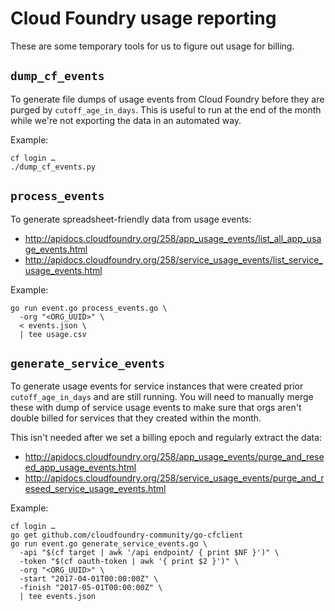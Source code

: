 # Cloud Foundry usage reporting

These are some temporary tools for us to figure out usage for billing.

## `dump_cf_events`

To generate file dumps of usage events from Cloud Foundry before they are purged
by `cutoff_age_in_days`. This is useful to run at the end of the month while
we're not exporting the data in an automated way.

Example:
```
cf login …
./dump_cf_events.py
```

## `process_events`

To generate spreadsheet-friendly data from usage events:

- http://apidocs.cloudfoundry.org/258/app_usage_events/list_all_app_usage_events.html
- http://apidocs.cloudfoundry.org/258/service_usage_events/list_service_usage_events.html

Example:
```
go run event.go process_events.go \
  -org "<ORG_UUID>" \
  < events.json \
  | tee usage.csv
```

## `generate_service_events`

To generate usage events for service instances that were created prior
`cutoff_age_in_days` and are still running. You will need to manually merge
these with dump of service usage events to make sure that orgs aren't double
billed for services that they created within the month.

This isn't needed after we set a billing epoch and regularly extract the
data:

- http://apidocs.cloudfoundry.org/258/app_usage_events/purge_and_reseed_app_usage_events.html
- http://apidocs.cloudfoundry.org/258/service_usage_events/purge_and_reseed_service_usage_events.html

Example:
```
cf login …
go get github.com/cloudfoundry-community/go-cfclient
go run event.go generate_service_events.go \
  -api "$(cf target | awk '/api endpoint/ { print $NF }')" \
  -token "$(cf oauth-token | awk '{ print $2 }')" \
  -org "<ORG_UUID>" \
  -start "2017-04-01T00:00:00Z" \
  -finish "2017-05-01T00:00:00Z" \
  | tee events.json
```
